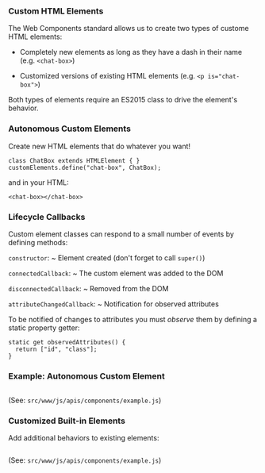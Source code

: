 <!-- https://developer.mozilla.org/en-US/docs/Web/Web_Components/Using_custom_elements -->

### Custom HTML Elements ###

The Web Components standard allows us to create two types of custome
HTML elements:

  * Completely new elements as long as they have a dash in their name
    (e.g. `<chat-box>`)

  * Customized versions of existing HTML elements (e.g. `<p is="chat-box">`)

Both types of elements require an ES2015 class to drive the element's
behavior.

### Autonomous Custom Elements ###

Create new HTML elements that do whatever you want!

~~~ {.javascript}
class ChatBox extends HTMLElement { }
customElements.define("chat-box", ChatBox);
~~~

and in your HTML:

~~~ {.html}
<chat-box></chat-box>
~~~

### Lifecycle Callbacks ###

Custom element classes can respond to a small number of events by
defining methods:

`constructor`:
  ~ Element created (don't forget to call `super()`)

`connectedCallback`:
  ~ The custom element was added to the DOM

`disconnectedCallback`:
  ~ Removed from the DOM

`attributeChangedCallback`:
  ~ Notification for observed attributes

<div class="notes">

To be notified of changes to attributes you must *observe* them by
defining a static property getter:

~~~ {.javascript}
static get observedAttributes() {
  return ["id", "class"];
}
~~~

</div>

### Example: Autonomous Custom Element ###

~~~ {.javascript insert="../../../../src/www/js/apis/components/example.js" token="autonomous-elements"}
~~~

(See: `src/www/js/apis/components/example.js`)

### Customized Built-in Elements ###

Add additional behaviors to existing elements:

~~~ {.javascript insert="../../../../src/www/js/apis/components/example.js" token="customized-elements"}
~~~

(See: `src/www/js/apis/components/example.js`)
